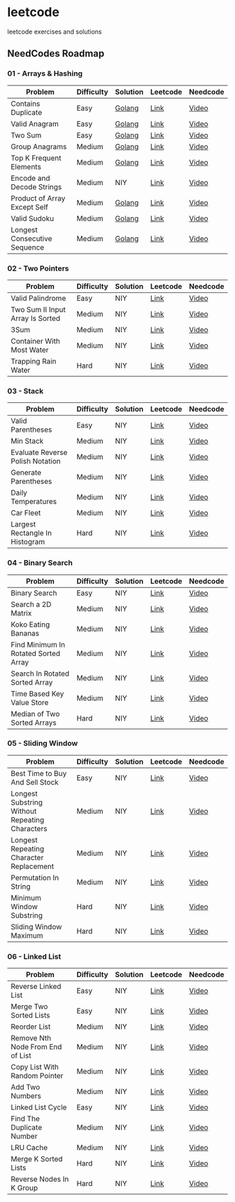 # leetcode
leetcode exercises and solutions




## NeedCodes Roadmap

### 01 - Arrays & Hashing

| Problem | Difficulty | Solution | Leetcode | Needcode |
| - | - | - | - | - |
| Contains Duplicate | Easy | [Golang](./easy/217-contains_duplicate/main.go) | [Link](https://leetcode.com/problems/contains-duplicate/description/) | [Video](https://www.youtube.com/watch?v=3OamzN90kPg)
| Valid Anagram | Easy | [Golang](./easy/242-valid_anagram/main.go) | [Link](https://leetcode.com/problems/valid-anagram/description/) | [Video](https://www.youtube.com/watch?v=9UtInBqnCgA)
| Two Sum | Easy | [Golang](./easy/1-two_sum/go/main.go) | [Link](https://leetcode.com/problems/two-sum/) | [Video](https://www.youtube.com/watch?v=KLlXCFG5TnA)
| Group Anagrams | Medium | [Golang](./medium/49-group_anagrams/main.go) | [Link](https://leetcode.com/problems/group-anagrams/description/) | [Video](https://www.youtube.com/watch?v=vzdNOK2oB2E)
| Top K Frequent Elements | Medium | [Golang](./medium/347-top_k_frequent_elements/main.go) | [Link](https://leetcode.com/problems/top-k-frequent-elements/) | [Video](https://www.youtube.com/watch?v=YPTqKIgVk-k)
| Encode and Decode Strings | Medium | NIY | [Link](https://leetcode.com/problems/encode-and-decode-strings/) | [Video](https://www.youtube.com/watch?v=B1k_sxOSgv8)
| Product of Array Except Self | Medium | [Golang](./medium/238-product_of_array_except_self/main.go) | [Link](https://leetcode.com/problems/product-of-array-except-self/) | [Video](https://www.youtube.com/watch?v=bNvIQI2wAjk)
| Valid Sudoku | Medium | [Golang](./medium/36-valid_soduko/main.go) | [Link](https://leetcode.com/problems/valid-sudoku/) | [Video](https://www.youtube.com/watch?v=TjFXEUCMqI8)
| Longest Consecutive Sequence | Medium | [Golang](./medium/128-longest_consecutive_sequence/main.go) | [Link](https://leetcode.com/problems/longest-consecutive-sequence/) | [Video](https://www.youtube.com/watch?v=P6RZZMu_maU)


### 02 - Two Pointers

| Problem | Difficulty | Solution | Leetcode | Needcode |
| - | - | - | - | - |
| Valid Palindrome | Easy | NIY | [Link](https://leetcode.com/problems/valid-palindrome/) | [Video](https://www.youtube.com/watch?v=jJXJ16kPFWg)
| Two Sum II Input Array Is Sorted | Medium | NIY | [Link](https://leetcode.com/problems/two-sum-ii-input-array-is-sorted/) | [Video](https://www.youtube.com/watch?v=cQ1Oz4ckceM)
| 3Sum | Medium | NIY | [Link](https://leetcode.com/problems/3sum/) | [Video](https://www.youtube.com/watch?v=jzZsG8n2R9A)
| Container With Most Water | Medium | NIY | [Link](https://leetcode.com/problems/container-with-most-water/) | [Video](https://www.youtube.com/watch?v=UuiTKBwPgAo)
| Trapping Rain Water | Hard | NIY | [Link](https://leetcode.com/problems/trapping-rain-water/) | [Video](https://www.youtube.com/watch?v=ZI2z5pq0TqA)


### 03 - Stack

| Problem | Difficulty | Solution | Leetcode | Needcode |
| - | - | - | - | - |
| Valid Parentheses | Easy | NIY | [Link](https://leetcode.com/problems/valid-parentheses/) | [Video](https://www.youtube.com/watch?v=WTzjTskDFMg)
| Min Stack | Medium | NIY | [Link](https://leetcode.com/problems/min-stack/) | [Video](https://www.youtube.com/watch?v=qkLl7nAwDPo)
| Evaluate Reverse Polish Notation | Medium | NIY | [Link](https://leetcode.com/problems/evaluate-reverse-polish-notation/) | [Video](https://www.youtube.com/watch?v=iu0082c4HDE)
| Generate Parentheses | Medium | NIY | [Link](https://leetcode.com/problems/generate-parentheses/) | [Video](https://www.youtube.com/watch?v=s9fokUqJ76A)
| Daily Temperatures | Medium | NIY | [Link](https://leetcode.com/problems/daily-temperatures/) | [Video](https://www.youtube.com/watch?v=cTBiBSnjO3c)
| Car Fleet | Medium | NIY | [Link](https://leetcode.com/problems/car-fleet/) | [Video](https://www.youtube.com/watch?v=Pr6T-3yB9RM)
| Largest Rectangle In Histogram | Hard | NIY | [Link](https://leetcode.com/problems/largest-rectangle-in-histogram/description/) | [Video](https://www.youtube.com/watch?v=zx5Sw9130L0)


### 04 - Binary Search

| Problem | Difficulty | Solution | Leetcode | Needcode |
| - | - | - | - | - |
| Binary Search | Easy | NIY | [Link](https://leetcode.com/problems/binary-search/) | [Video](https://www.youtube.com/watch?v=s4DPM8ct1pI)
| Search a 2D Matrix | Medium | NIY | [Link](https://leetcode.com/problems/search-a-2d-matrix/description/) | [Video](https://www.youtube.com/watch?v=Ber2pi2C0j0)
| Koko Eating Bananas | Medium | NIY | [Link](https://leetcode.com/problems/koko-eating-bananas/) | [Video](https://www.youtube.com/watch?v=U2SozAs9RzA)
| Find Minimum In Rotated Sorted Array | Medium | NIY | [Link](https://leetcode.com/problems/find-minimum-in-rotated-sorted-array/) | [Video](https://www.youtube.com/watch?v=nIVW4P8b1VA)
| Search In Rotated Sorted Array | Medium | NIY | [Link](https://leetcode.com/problems/search-in-rotated-sorted-array/) | [Video](https://www.youtube.com/watch?v=U8XENwh8Oy8)
| Time Based Key Value Store | Medium | NIY | [Link](https://leetcode.com/problems/time-based-key-value-store/) | [Video](https://www.youtube.com/watch?v=fu2cD_6E8Hw)
| Median of Two Sorted Arrays | Hard | NIY | [Link](https://leetcode.com/problems/median-of-two-sorted-arrays/) | [Video](https://www.youtube.com/watch?v=q6IEA26hvXc)


### 05 - Sliding Window

| Problem | Difficulty | Solution | Leetcode | Needcode |
| - | - | - | - | - |
| Best Time to Buy And Sell Stock  | Easy | NIY | [Link](https://leetcode.com/problems/best-time-to-buy-and-sell-stock/) | [Video](https://www.youtube.com/watch?v=1pkOgXD63yU)
| Longest Substring Without Repeating Characters  | Medium | NIY | [Link](https://leetcode.com/problems/longest-substring-without-repeating-characters/description/) | [Video](https://www.youtube.com/watch?v=wiGpQwVHdE0)
| Longest Repeating Character Replacement  | Medium | NIY | [Link](https://leetcode.com/problems/longest-repeating-character-replacement/) | [Video](https://www.youtube.com/watch?v=gqXU1UyA8pk)
| Permutation In String  | Medium | NIY | [Link](https://leetcode.com/problems/permutation-in-string/) | [Video](https://www.youtube.com/watch?v=UbyhOgBN834)
| Minimum Window Substring  | Hard | NIY | [Link](https://leetcode.com/problems/minimum-window-substring/) | [Video](https://www.youtube.com/watch?v=jSto0O4AJbM)
| Sliding Window Maximum  | Hard | NIY | [Link](https://leetcode.com/problems/sliding-window-maximum/) | [Video](https://www.youtube.com/watch?v=DfljaUwZsOk)


### 06 - Linked List

| Problem | Difficulty | Solution | Leetcode | Needcode |
| - | - | - | - | - |
| Reverse Linked List | Easy | NIY | [Link](https://leetcode.com/problems/reverse-linked-list/) | [Video](https://www.youtube.com/watch?v=G0_I-ZF0S38)
| Merge Two Sorted Lists  | Easy | NIY | [Link](https://leetcode.com/problems/merge-two-sorted-lists/) | [Video](https://www.youtube.com/watch?v=XIdigk956u0)
| Reorder List  | Medium | NIY | [Link](https://leetcode.com/problems/reorder-list/) | [Video](https://www.youtube.com/watch?v=S5bfdUTrKLM)
| Remove Nth Node From End of List  | Medium | NIY | [Link](https://leetcode.com/problems/remove-nth-node-from-end-of-list/) | [Video](https://www.youtube.com/watch?v=XVuQxVej6y8)
| Copy List With Random Pointer  | Medium | NIY | [Link](https://leetcode.com/problems/copy-list-with-random-pointer/) | [Video](https://www.youtube.com/watch?v=5Y2EiZST97Y)
| Add Two Numbers | Medium | NIY | [Link](https://leetcode.com/problems/add-two-numbers/description/) | [Video](https://www.youtube.com/watch?v=wgFPrzTjm7s)
| Linked List Cycle | Easy | NIY | [Link](https://leetcode.com/problems/linked-list-cycle/description/) | [Video](https://www.youtube.com/watch?v=gBTe7lFR3vc)
| Find The Duplicate Number | Medium | NIY | [Link](https://leetcode.com/problems/find-the-duplicate-number/description/) | [Video](https://www.youtube.com/watch?v=wjYnzkAhcNk)
| LRU Cache | Medium | NIY | [Link](https://leetcode.com/problems/lru-cache/description/) | [Video](https://www.youtube.com/watch?v=7ABFKPK2hD4)
| Merge K Sorted Lists  | Hard | NIY | [Link](https://leetcode.com/problems/merge-k-sorted-lists/description/) | [Video](https://www.youtube.com/watch?v=q5a5OiGbT6Q)
| Reverse Nodes In K Group  | Hard | NIY | [Link](https://leetcode.com/problems/reverse-nodes-in-k-group/) | [Video](https://www.youtube.com/watch?v=1UOPsfP85V4)